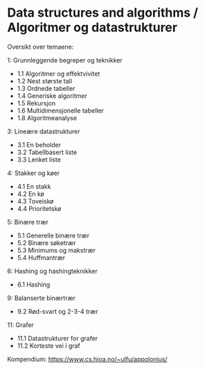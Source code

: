 # Data structures and algorithms / Algoritmer og datastrukturer

Oversikt over temaene:

1: Grunnleggende begreper og teknikker

* 1.1 Algoritmer og effektvivitet
* 1.2 Nest største tall
* 1.3 Ordnede tabeller
* 1.4 Generiske algoritmer
* 1.5 Rekursjon
* 1.6 Multidimensjonelle tabeller
* 1.8 Algoritmeanalyse

3: Lineære datastrukturer

* 3.1 En beholder
* 3.2 Tabellbasert liste
* 3.3 Lenket liste

4: Stakker og køer

* 4.1 En stakk
* 4.2 En kø
* 4.3 Toveiskø
* 4.4 Prioritetskø

5: Binære trær

* 5.1 Generelle binære trær
* 5.2 Binære søketrær
* 5.3 Minimums og makstrær
* 5.4 Huffmantrær

6: Hashing og hashingteknikker

* 6.1 Hashing

9: Balanserte binærtrær

* 9.2 Rød-svart og 2-3-4 trær

11: Grafer

* 11.1 Datastrukturer for grafer
* 11.2 Korteste vei i graf

Kompendium: https://www.cs.hioa.no/~ulfu/appolonius/
